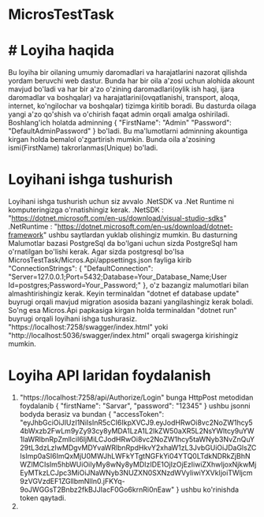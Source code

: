 # MicrosTestTask

  # # Loyiha haqida
  Bu loyiha bir oilaning umumiy daromadlari va harajatlarini nazorat qilishda yordam beruvchi web dastur. Bunda har bir oila a'zosi uchun alohida akount mavjud bo'ladi va har bir a'zo o'zining daromadlari(oylik ish haqi, ijara daromadlar va boshqalar) va harajatlarini(ovqatlanishi, transport, aloqa, internet, ko'ngilochar va boshqalar) tizimga kiritib boradi. Bu dasturda oilaga yangi a'zo qo'shish va o'chirish faqat admin orqali amalga oshiriladi. Boshlang'ich holatda adminning 
{ 
  "FirstName": "Admin"
  "Password": "DefaultAdminPassword"
}
bo'ladi. Bu ma'lumotlarni adminning akountiga kirgan holda bemalol o'zgartirish mumkin. Bunda oila a'zosining ismi(FirstName) takrorlanmas(Unique) bo'ladi. 

  # Loyihani ishga tushurish
  Loyihani ishga tushurish uchun siz avvalo .NetSDK va .Net Runtime ni komputeringizga o'rnatishingiz kerak.
.NetSDK : "https://dotnet.microsoft.com/en-us/download/visual-studio-sdks"
.NetRuntime : "https://dotnet.microsoft.com/en-us/download/dotnet-framework"  ushbu saytlardan yuklab olishingiz mumkin.
Bu dasturning Malumotlar bazasi PostgreSql da bo'lgani uchun sizda PostgreSql ham o'rnatilgan bo'lishi kerak.
Agar sizda postgresql bo'lsa MicrosTestTask/Micros.Api/appsettings.json fayliga kirib 
"ConnectionStrings": {
    "DefaultConnection": "Server=127.0.0.1;Port=5432;Database=Your_Database_Name;User Id=postgres;Password=Your_Password;"
  },
o'z bazangiz malumotlari bilan almashtirishingiz kerak.
Keyin terminaldan "dotnet ef database update" buyrugi orqali mavjud migration asosida bazani yangilashingiz kerak boladi.
So'ng esa Micros.Api papkasiga kirgan holda terminaldan "dotnet run" buyrugi orqali loyihani ishga tushurasiz.
"https://localhost:7258/swagger/index.html" yoki "http://localhost:5036/swagger/index.html" orqali swagerga kirishingiz mumkin.

  # Loyiha API laridan foydalanish
1. "https://localhost:7258/api/Authorize/Login" bunga HttpPost metodidan foydalanib 
{
  "firstName": "Sarvar",
  "password": "12345"
}
ushbu jsonni bodyda berasiz va bundan 
{
  "accessToken": "eyJhbGciOiJIUzI1NiIsInR5cCI6IkpXVCJ9.eyJodHRwOi8vc2NoZW1hcy54bWxzb2FwLm9yZy93cy8yMDA1LzA1L2lkZW50aXR5L2NsYWltcy9uYW1laWRlbnRpZmllciI6IjMiLCJodHRwOi8vc2NoZW1hcy5taWNyb3NvZnQuY29tL3dzLzIwMDgvMDYvaWRlbnRpdHkvY2xhaW1zL3JvbGUiOiJDaGlsZCIsImp0aSI6ImQxMjU0MWJhLWFkYTgtNGFkYi04YTQ0LTdkNDRkZjBhNWZlMCIsIm5hbWUiOiIyMy8wNy8yMDIzIDE1OjIzOjEzIiwiZXhwIjoxNjkwMjEyMTkzLCJpc3MiOiJNaWNyb3NUZXN0SXNzdWVyIiwiYXVkIjoiTWljcm9zVGVzdEF1ZGllbmNlIn0.jFKYq-9oJWGGsT2Bnbz2fkBJJIacF0Go6krnRi0nEaw"
}
ushbu ko'rinishda token qaytadi.
2. 
